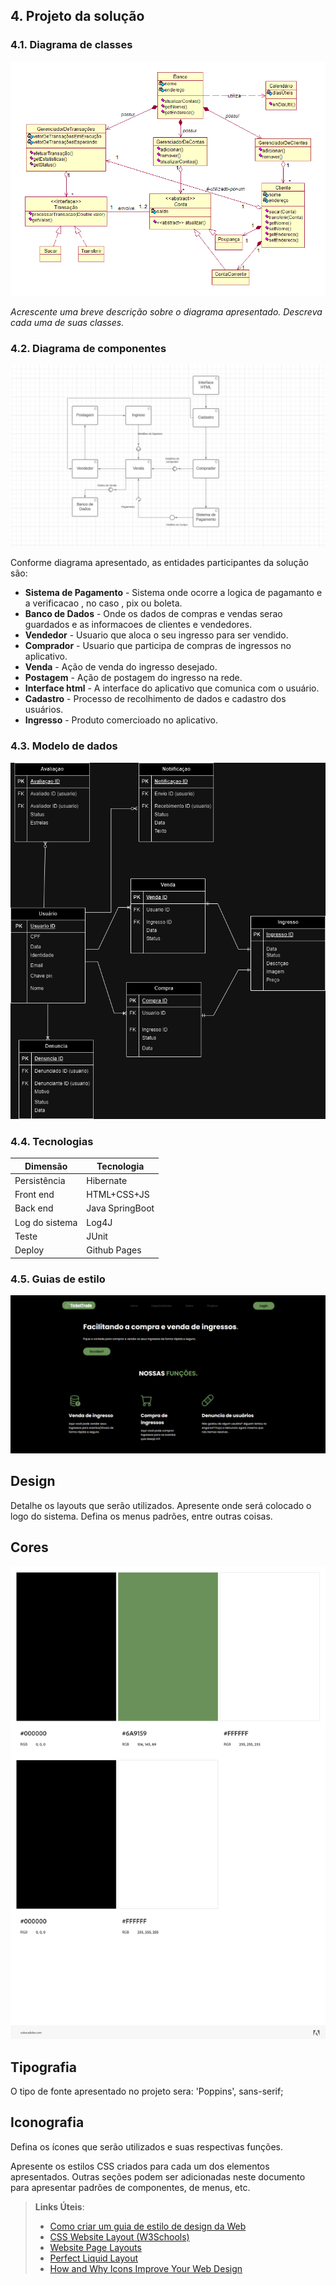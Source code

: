 ## 4. Projeto da solução

### 4.1. Diagrama de classes

![Diagrama de classes](images/classes.gif "Diagrama de classes")

_Acrescente uma breve descrição sobre o diagrama apresentado. Descreva cada uma de suas classes._

### 4.2. Diagrama de componentes

![Diagrama de componentes](images/DiagramaComponentes.png)


Conforme diagrama apresentado, as entidades participantes da solução são:

- **Sistema de Pagamento** - Sistema onde ocorre a logica de pagamanto e a verificacao , no caso , pix ou boleta.
- **Banco de Dados** - Onde os dados de compras e vendas serao guardados e as informacoes de clientes e vendedores.
- **Vendedor** - Usuario que aloca o seu ingresso para ser vendido.
- **Comprador** - Usuario que participa de compras de ingressos no aplicativo. 
- **Venda** - Ação de venda do ingresso desejado.
- **Postagem** - Ação de postagem do ingresso na rede.
- **Interface html** - A interface do aplicativo que comunica com o usuário.
- **Cadastro** - Processo de recolhimento de dados e cadastro dos usuários.
- **Ingresso** - Produto comercioado no aplicativo.

    


### 4.3. Modelo de dados

![Diagrama de Entidade Relacionamento de Exemplo](images/ModeloDeDados.png)

### 4.4. Tecnologias

| **Dimensão**   | **Tecnologia**  |
| ---            | ---             |
| Persistência   | Hibernate       |
| Front end      | HTML+CSS+JS     |
| Back end       | Java SpringBoot |
| Log do sistema | Log4J           |
| Teste          | JUnit           |
| Deploy         | Github Pages    |


### 4.5. Guias de estilo

![Diagrama de componentes](images/HTMLeCSS.png)

## Design

Detalhe os layouts que serão utilizados. Apresente onde será colocado o logo do sistema. Defina os menus padrões, entre outras coisas.


## Cores

![Diagrama de componentes](images/Paleta_cores.jpeg)


## Tipografia

O tipo de fonte apresentado no projeto sera: 'Poppins', sans-serif;

## Iconografia

Defina os ícones que serão utilizados e suas respectivas funções.


Apresente os estilos CSS criados para cada um dos elementos apresentados.
Outras seções podem ser adicionadas neste documento para apresentar padrões de componentes, de menus, etc.


> **Links Úteis**:
>
> - [Como criar um guia de estilo de design da Web](https://edrodrigues.com.br/blog/como-criar-um-guia-de-estilo-de-design-da-web/#)
> - [CSS Website Layout (W3Schools)](https://www.w3schools.com/css/css_website_layout.asp)
> - [Website Page Layouts](http://www.cellbiol.com/bioinformatics_web_development/chapter-3-your-first-web-page-learning-html-and-css/website-page-layouts/)
> - [Perfect Liquid Layout](https://matthewjamestaylor.com/perfect-liquid-layouts)
> - [How and Why Icons Improve Your Web Design](https://usabilla.com/blog/how-and-why-icons-improve-you-web-design/)

